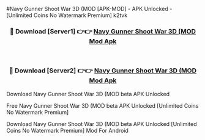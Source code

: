 #Navy Gunner Shoot War 3D (MOD [APK-MOD] - APK Unlocked - [Unlimited Coins No Watermark Premium] k2tvk



<div align="center">

<h3>🔴 Download [Server1] 👉👉 <a href="https://momento.my/?title=Navy_Gunner_Shoot_War_3D_(MOD">Navy Gunner Shoot War 3D (MOD Mod Apk</a></h3><br>

<h3>🔴 Download [Server2] 👉👉 <a href="https://momento.my/?title=Navy_Gunner_Shoot_War_3D_(MOD">Navy Gunner Shoot War 3D (MOD Mod Apk</a></h3>
</div>



Download Navy Gunner Shoot War 3D (MOD beta APK Unlocked

Free Navy Gunner Shoot War 3D (MOD beta APK Unlocked [Unlimited Coins No Watermark Premium]

Download Navy Gunner Shoot War 3D (MOD beta APK Unlocked [Unlimited Coins No Watermark Premium] Mod For Android

